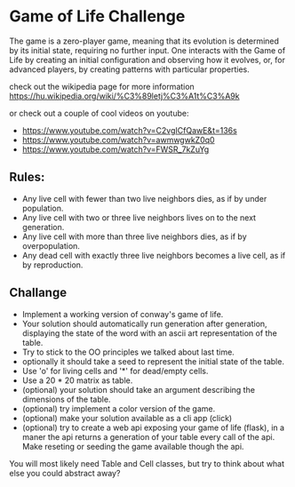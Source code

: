 # Game of Life Challenge

The game is a zero-player game, meaning that its evolution is determined by its initial state, requiring no further input. One interacts with the Game of Life by creating an initial configuration and observing how it evolves, or, for advanced players, by creating patterns with particular properties.

check out the wikipedia page for more information
https://hu.wikipedia.org/wiki/%C3%89letj%C3%A1t%C3%A9k

or check out a couple of cool videos on youtube:
* https://www.youtube.com/watch?v=C2vgICfQawE&t=136s
* https://www.youtube.com/watch?v=awmwgwkZ0q0
* https://www.youtube.com/watch?v=FWSR_7kZuYg

## Rules:

* Any live cell with fewer than two live neighbors dies, as if by under population.
* Any live cell with two or three live neighbors lives on to the next generation.
* Any live cell with more than three live neighbors dies, as if by overpopulation.
* Any dead cell with exactly three live neighbors becomes a live cell, as if by reproduction.

## Challange
* Implement a working version of conway's game of life.
* Your solution should automatically run generation after generation, displaying the state of the word with an ascii art representation of the table.
* Try to stick to the OO principles we talked about last time.
* optionally it should take a seed to represent the initial state of the table.
* Use 'o' for living cells and '*' for dead/empty cells.
* Use a 20 * 20 matrix as table. 
* (optional) your solution should take an argument describing the dimensions of the table.
* (optional) try implement a color version of the game.
* (optional) make your solution available as a cli app (click)
* (optional) try to create a web api exposing your game of life (flask), in a maner the api returns a generation of your table every call of the api. Make reseting or seeding the game available though the api.

You will most likely need Table and Cell classes, but try to think about what else you could abstract away?
